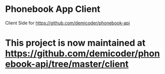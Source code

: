 # Phonebook App Client

Client Side for https://github.com/demicoder/phonebook-api

# This project is now maintained at https://github.com/demicoder/phonebook-api/tree/master/client
